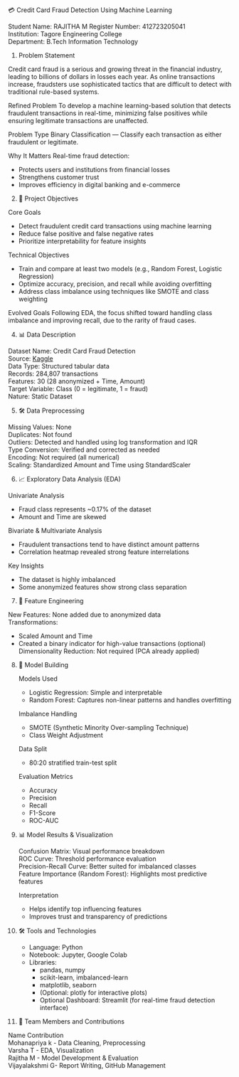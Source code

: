 💳 Credit Card Fraud Detection Using Machine Learning

Student Name:  RAJITHA M
Register Number: 412723205041  
Institution: Tagore Engineering College  
Department: B.Tech Information Technology   

1.  Problem Statement

Credit card fraud is a serious and growing threat in the financial industry, leading to billions of dollars in losses each year. As online transactions increase, fraudsters use sophisticated tactics that are difficult to detect with traditional rule-based systems.

Refined Problem
To develop a machine learning-based solution that detects fraudulent transactions in real-time, minimizing false positives while ensuring legitimate transactions are unaffected.

Problem Type
Binary Classification — Classify each transaction as either fraudulent or legitimate.

Why It Matters
Real-time fraud detection:
- Protects users and institutions from financial losses  
- Strengthens customer trust  
- Improves efficiency in digital banking and e-commerce  

2. 🎯 Project Objectives

 Core Goals
- Detect fraudulent credit card transactions using machine learning  
- Reduce false positive and false negative rates  
- Prioritize interpretability for feature insights

 Technical Objectives
- Train and compare at least two models (e.g., Random Forest, Logistic Regression)  
- Optimize accuracy, precision, and recall while avoiding overfitting  
- Address class imbalance using techniques like SMOTE and class weighting

 Evolved Goals
 Following EDA, the focus shifted toward handling class imbalance and improving recall, due to the rarity of fraud cases.

4. 📊 Data Description

 Dataset Name: Credit Card Fraud Detection  
 Source: [Kaggle](https://www.kaggle.com/datasets/mlg-ulb/creditcardfraud)  
 Data Type: Structured tabular data  
 Records: 284,807 transactions  
 Features: 30 (28 anonymized + Time, Amount)  
 Target Variable: Class (0 = legitimate, 1 = fraud)  
 Nature: Static Dataset  

5. 🛠️ Data Preprocessing

  Missing Values: None  
  Duplicates: Not found  
  Outliers: Detected and handled using log transformation and IQR  
  Type Conversion: Verified and corrected as needed  
  Encoding: Not required (all numerical)  
  Scaling: Standardized Amount and Time using StandardScaler

6. 📈 Exploratory Data Analysis (EDA)

  Univariate Analysis
  - Fraud class represents ~0.17% of the dataset  
  - Amount and Time are skewed

  Bivariate & Multivariate Analysis
  - Fraudulent transactions tend to have distinct amount patterns  
  - Correlation heatmap revealed strong feature interrelations

 Key Insights
 - The dataset is highly imbalanced  
 - Some anonymized features show strong class separation

7. 🧱 Feature Engineering

New Features: None added due to anonymized data  
Transformations:  
  - Scaled Amount and Time  
  - Created a binary indicator for high-value transactions (optional)  
Dimensionality Reduction: Not required (PCA already applied)

8. 🤖 Model Building

   Models Used
   - Logistic Regression: Simple and interpretable  
   - Random Forest: Captures non-linear patterns and handles overfitting

   Imbalance Handling
   - SMOTE (Synthetic Minority Over-sampling Technique)  
   - Class Weight Adjustment

   Data Split
   - 80:20 stratified train-test split

   Evaluation Metrics
   - Accuracy  
   - Precision  
   - Recall  
   - F1-Score  
   - ROC-AUC  

9. 📊 Model Results & Visualization

    Confusion Matrix: Visual performance breakdown  
    ROC Curve: Threshold performance evaluation  
    Precision-Recall Curve: Better suited for imbalanced classes  
    Feature Importance (Random Forest): Highlights most predictive features

   Interpretation
    - Helps identify top influencing features  
    - Improves trust and transparency of predictions  

10. 🛠️ Tools and Technologies

    - Language: Python  
    - Notebook: Jupyter, Google Colab  
    - Libraries:  
        - pandas, numpy  
        - scikit-learn, imbalanced-learn  
        - matplotlib, seaborn  
        - (Optional: plotly for interactive plots)  
        - Optional Dashboard: Streamlit (for real-time fraud detection interface)

 11. 👥 Team Members and Contributions

 Name         Contribution                       
 Mohanapriya k  -   Data Cleaning, Preprocessing        
 Varsha T       -   EDA, Visualization                  
 Rajitha M      -  Model Development & Evaluation      
 Vijayalakshmi G-  Report Writing, GitHub Management   

